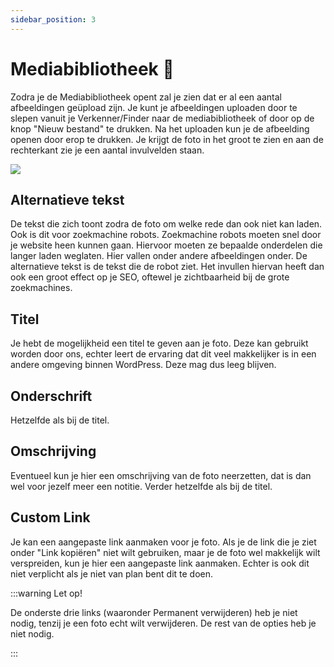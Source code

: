 ```yaml
---
sidebar_position: 3
---
```


# Mediabibliotheek 📸
Zodra je de Mediabibliotheek opent zal je zien dat er al een aantal afbeeldingen geüpload zijn. Je kunt je afbeeldingen uploaden door te slepen vanuit je Verkenner/Finder naar de mediabibliotheek of door op de knop "Nieuw bestand" te drukken.
Na het uploaden kun je de afbeelding openen door erop te drukken. Je krijgt de foto in het groot te zien en aan de rechterkant zie je een aantal invulvelden staan.

<img src="https://wiki.pageking.nl/img/mediabibliotheek.png"></img>

## Alternatieve tekst
De tekst die zich toont zodra de foto om welke rede dan ook niet kan laden. Ook is dit voor zoekmachine robots. Zoekmachine robots moeten snel door je website heen kunnen gaan. Hiervoor moeten ze bepaalde onderdelen die langer laden weglaten. Hier vallen onder andere afbeeldingen onder. De alternatieve tekst is de tekst die de robot ziet. Het invullen hiervan heeft dan ook een groot effect op je SEO, oftewel je zichtbaarheid bij de grote zoekmachines.

## Titel
Je hebt de mogelijkheid een titel te geven aan je foto. Deze kan gebruikt worden door ons, echter leert de ervaring dat dit veel makkelijker is in een andere omgeving binnen WordPress. Deze mag dus leeg blijven.

## Onderschrift
Hetzelfde als bij de titel.

## Omschrijving
Eventueel kun je hier een omschrijving van de foto neerzetten, dat is dan wel voor jezelf meer een notitie. Verder hetzelfde als bij de titel.

## Custom Link
Je kan een aangepaste link aanmaken voor je foto. Als je de link die je ziet onder "Link kopiëren" niet wilt gebruiken, maar je de foto wel makkelijk wilt verspreiden, kun je hier een aangepaste link aanmaken. Echter is ook dit niet verplicht als je niet van plan bent dit te doen.

:::warning Let op!

De onderste drie links (waaronder <span color="red">Permanent verwijderen</span>) heb je niet nodig, tenzij je een foto echt wilt verwijderen. De rest van de opties heb je niet nodig.

:::